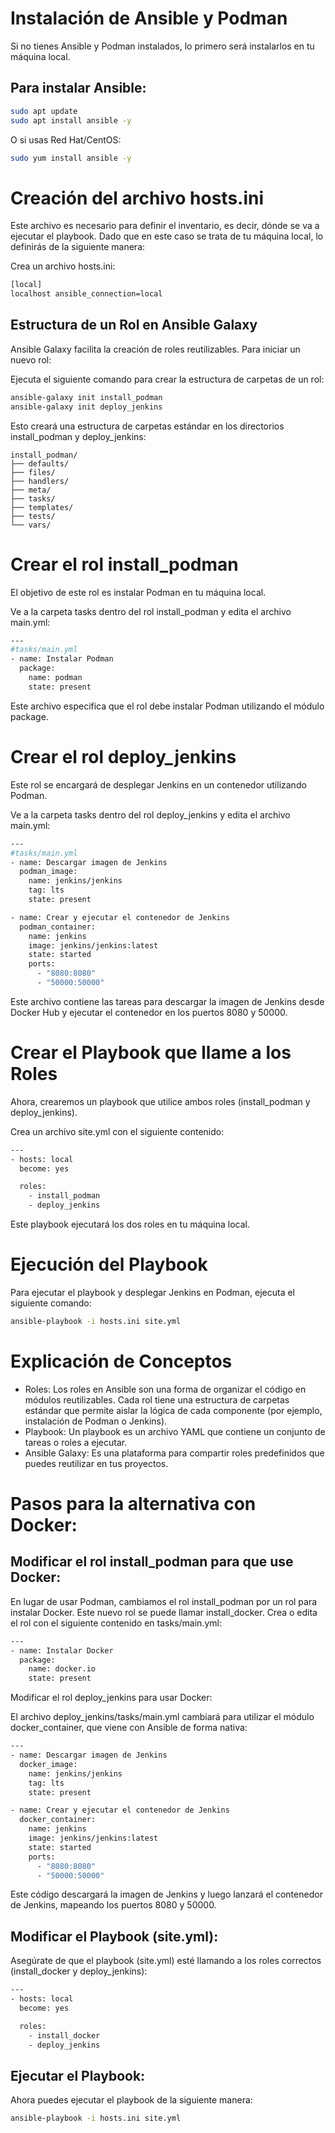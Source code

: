 # Instalación de Ansible y Podman
Si no tienes Ansible y Podman instalados, lo primero será instalarlos en tu máquina local.

## Para instalar Ansible:

```bash 
sudo apt update
sudo apt install ansible -y 
```

O si usas Red Hat/CentOS:

```bash 
sudo yum install ansible -y
```

# Creación del archivo hosts.ini
Este archivo es necesario para definir el inventario, es decir, dónde se va a ejecutar el playbook. Dado que en este caso se trata de tu máquina local, lo definirás de la siguiente manera:

Crea un archivo hosts.ini:

```bash 
[local]
localhost ansible_connection=local
```

## Estructura de un Rol en Ansible Galaxy
Ansible Galaxy facilita la creación de roles reutilizables. Para iniciar un nuevo rol:

Ejecuta el siguiente comando para crear la estructura de carpetas de un rol:

```bash 
ansible-galaxy init install_podman
ansible-galaxy init deploy_jenkins
```

Esto creará una estructura de carpetas estándar en los directorios install_podman y deploy_jenkins:

```plaintext
install_podman/
├── defaults/
├── files/
├── handlers/
├── meta/
├── tasks/
├── templates/
├── tests/
└── vars/
```

# Crear el rol install_podman
El objetivo de este rol es instalar Podman en tu máquina local.

Ve a la carpeta tasks dentro del rol install_podman y edita el archivo main.yml:

```bash 
---
#tasks/main.yml
- name: Instalar Podman
  package:
    name: podman
    state: present
```

Este archivo especifica que el rol debe instalar Podman utilizando el módulo package.

# Crear el rol deploy_jenkins
Este rol se encargará de desplegar Jenkins en un contenedor utilizando Podman.

Ve a la carpeta tasks dentro del rol deploy_jenkins y edita el archivo main.yml:

```bash 
---
#tasks/main.yml
- name: Descargar imagen de Jenkins
  podman_image:
    name: jenkins/jenkins
    tag: lts
    state: present

- name: Crear y ejecutar el contenedor de Jenkins
  podman_container:
    name: jenkins
    image: jenkins/jenkins:latest
    state: started
    ports:
      - "8080:8080"
      - "50000:50000"
```

Este archivo contiene las tareas para descargar la imagen de Jenkins desde Docker Hub y ejecutar el contenedor en los puertos 8080 y 50000.

# Crear el Playbook que llame a los Roles
Ahora, crearemos un playbook que utilice ambos roles (install_podman y deploy_jenkins).

Crea un archivo site.yml con el siguiente contenido:

```bash 
---
- hosts: local
  become: yes

  roles:
    - install_podman
    - deploy_jenkins
```

Este playbook ejecutará los dos roles en tu máquina local.

# Ejecución del Playbook
Para ejecutar el playbook y desplegar Jenkins en Podman, ejecuta el siguiente comando:

```bash 
ansible-playbook -i hosts.ini site.yml
```

# Explicación de Conceptos
 - Roles: Los roles en Ansible son una forma de organizar el código en módulos reutilizables. Cada rol tiene una estructura de carpetas estándar que permite aislar la lógica de cada componente (por ejemplo, instalación de Podman o Jenkins).
 - Playbook: Un playbook es un archivo YAML que contiene un conjunto de tareas o roles a ejecutar.
 - Ansible Galaxy: Es una plataforma para compartir roles predefinidos que puedes reutilizar en tus proyectos.

 # Pasos para la alternativa con Docker:

## Modificar el rol install_podman para que use Docker:

En lugar de usar Podman, cambiamos el rol install_podman por un rol para instalar Docker. Este nuevo rol se puede llamar install_docker. Crea o edita el rol con el siguiente contenido en tasks/main.yml:

```bash
---
- name: Instalar Docker
  package:
    name: docker.io
    state: present
```

Modificar el rol deploy_jenkins para usar Docker:

El archivo deploy_jenkins/tasks/main.yml cambiará para utilizar el módulo docker_container, que viene con Ansible de forma nativa:

```bash
---
- name: Descargar imagen de Jenkins
  docker_image:
    name: jenkins/jenkins
    tag: lts
    state: present

- name: Crear y ejecutar el contenedor de Jenkins
  docker_container:
    name: jenkins
    image: jenkins/jenkins:latest
    state: started
    ports:
      - "8080:8080"
      - "50000:50000"
```

Este código descargará la imagen de Jenkins y luego lanzará el contenedor de Jenkins, mapeando los puertos 8080 y 50000.

## Modificar el Playbook (site.yml):

Asegúrate de que el playbook (site.yml) esté llamando a los roles correctos (install_docker y deploy_jenkins):

```bash
---
- hosts: local
  become: yes

  roles:
    - install_docker
    - deploy_jenkins
```

## Ejecutar el Playbook:

Ahora puedes ejecutar el playbook de la siguiente manera:

```bash
ansible-playbook -i hosts.ini site.yml
```